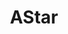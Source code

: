 ---
title: AStar
feature: true
layout: post
description: A* pathfinding algorithm
image: /passets/13/1.png
links:
  - Demo: https://pixelzerg.github.io/AStar/
  - GitHub Page: https://github.com/PixelZerg/trig-graphs
---